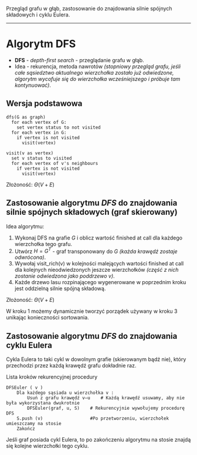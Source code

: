 Przegląd grafu w głąb, zastosowanie do znajdowania silnie spójnych składowych i cyklu Eulera.

---

# Algorytm DFS
* **DFS** - *depth-first search* - przeglądanie grafu w głąb.
* Idea - rekurencja, metoda nawrotów *(stopniowy przegląd grafu, jeśli całe sąsiedztwo aktualnego wierzchołka zostało już odwiedzone, algorytm wycofuje się do wierzchołka wcześniejszego i próbuje tam kontynuować)*.

## Wersja podstawowa

````
dfs(G as graph)
  for each vertex of G:
    set vertex status to not visited
  for each vertex in G:
    if vertex is not visited
      visit(vertex)

visit(v as vertex)
  set v status to visited
  for each vertex of v's neighbours
    if vertex is not visited
      visit(vertex)
````
Złożoność: $\Theta(V+E)$

## Zastosowanie algorytmu *DFS* do znajdowania silnie spójnych składowych (graf skierowany)
Idea algorytmu:

1. Wykonaj DFS na grafie $G$ i oblicz wartość $\text{finished at call}$ dla każdego wierzchołka tego grafu.
2. Utwórz $H = G^T$ - graf transponowany do $G$ *(każda krawędź zostaje odwrócona)*.
3. Wywołaj $\text{visit_rich(v)}$ w kolejności malejących wartości $\text{finished at call}$ dla kolejnych nieodwiedzonych jeszcze wierzchołków *(część z nich zostanie odwiedzona jako poddrzewo $v$)*.
4. Każde drzewo lasu rozpinającego wygenerowane w poprzednim kroku jest oddzielną silnie spójną składową.

Złożoność: $\Theta(V + E)$

W kroku $1$ możemy dynamicznie tworzyć porządek używany w kroku $3$ unikając konieczności sortowania.

## Zastosowanie algorytmu *DFS* do znajdowania cyklu Eulera
Cykla Eulera to taki cykl w dowolnym grafie (skierowanym bądź nie), który przechodzi przez każdą krawędź grafu dokładnie raz.

Lista kroków rekurencyjnej procedury 
````
DFSEuler ( v )
	Dla każdego sąsiada u wierzchołka v :
	    Usuń z grafu krawędź v–u	# Każdą krawędź usuwamy, aby nie była wykorzystana dwukrotnie
	    DFSEuler(graf, u, S)	# Rekurencyjnie wywołujemy procedurę DFS
	S.push (v)	                #Po przetworzeniu, wierzchołek umieszczamy na stosie
	Zakończ
````

Jeśli graf posiada cykl Eulera, to po zakończeniu algorytmu na stosie znajdą się kolejne wierzchołki tego cyklu.
